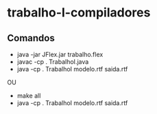 # trabalho-I-compiladores

## Comandos

- java -jar JFlex.jar trabalho.flex
- javac -cp . TrabalhoI.java
- java -cp . TrabalhoI modelo.rtf saida.rtf

OU

- make all
- java -cp . TrabalhoI modelo.rtf saida.rtf
